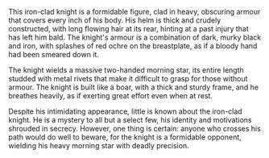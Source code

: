 This iron-clad knight is a formidable figure, clad in heavy, obscuring armour that covers every inch of his body. His helm is thick and crudely constructed, with long flowing hair at its rear, hinting at a past injury that has left him bald. The knight's armour is a combination of dark, murky black and iron, with splashes of red ochre on the breastplate, as if a bloody hand had been smeared down it.

The knight wields a massive two-handed morning star, its entire length studded with metal rivets that make it difficult to grasp for those without armour. The knight is built like a boar, with a thick and sturdy frame, and he breathes heavily, as if exerting great effort even when at rest.

Despite his intimidating appearance, little is known about the iron-clad knight. He is a mystery to all but a select few, his identity and motivations shrouded in secrecy. However, one thing is certain: anyone who crosses his path would do well to beware, for the knight is a formidable opponent, wielding his heavy morning star with deadly precision.